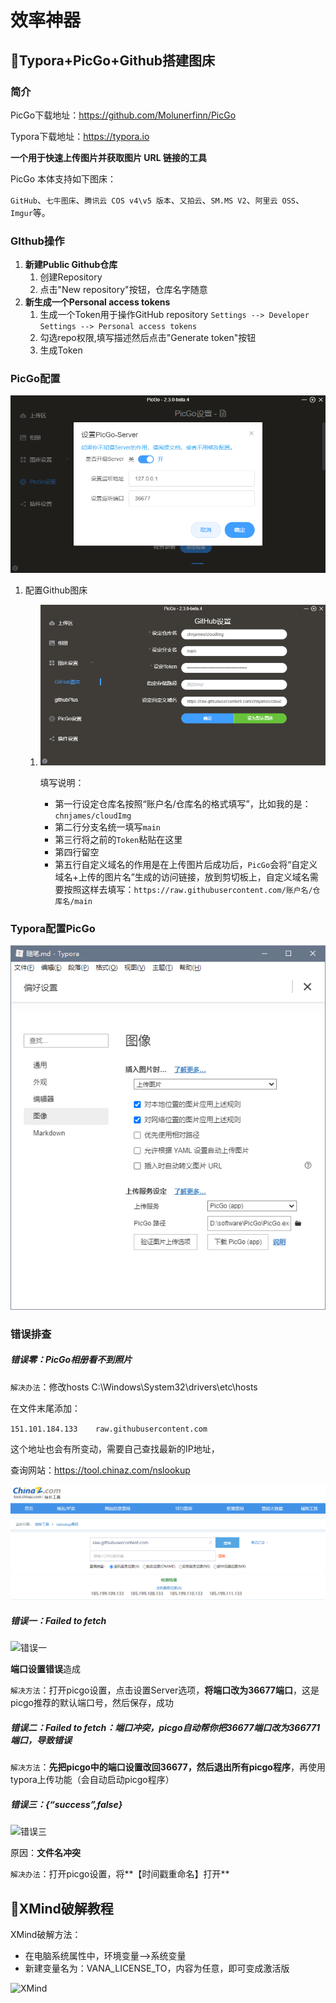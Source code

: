 # 效率神器

## :rocket:Typora+PicGo+Github搭建图床

### 简介

PicGo下载地址：https://github.com/Molunerfinn/PicGo

Typora下载地址：https://typora.io

**一个用于快速上传图片并获取图片 URL 链接的工具**

PicGo 本体支持如下图床：

`GitHub`、`七牛图床`、`腾讯云 COS v4\v5 版本`、`又拍云`、`SM.MS V2`、`阿里云 OSS`、`Imgur`等。

### GIthub操作

1. **新建Public Github仓库**
   1. 创建Repository
   2. 点击"New repository"按钮，仓库名字随意
2. **新生成一个Personal access tokens**
   1. 生成一个Token用于操作GitHub repository
      `Settings --> Developer Settings --> Personal access tokens`
   2. 勾选repo权限,填写描述然后点击"Generate token"按钮
   3. 生成Token

### PicGo配置

![PicGo-Server配置](https://raw.githubusercontent.com/chnjames/cloudImg/main/image-20210224104844303.png)

1. 配置Github图床

   1. ![PicGo配置](https://raw.githubusercontent.com/chnjames/cloudImg/main/20210224103532.png)

      填写说明：

      - 第一行设定仓库名按照“账户名/仓库名的格式填写”，比如我的是：`chnjames/cloudImg`
      - 第二行分支名统一填写`main`
      - 第三行将之前的`Token`粘贴在这里
      - 第四行留空
      - 第五行自定义域名的作用是在上传图片后成功后，`PicGo`会将“自定义域名+上传的图片名”生成的访问链接，放到剪切板上，自定义域名需要按照这样去填写：`https://raw.githubusercontent.com/账户名/仓库名/main`

### Typora配置PicGo

![Typora配置](https://raw.githubusercontent.com/chnjames/cloudImg/main/image-20210224105132603.png)

### 错误排查
##### 错误零：PicGo相册看不到照片

`解决办法`：修改hosts     C:\Windows\System32\drivers\etc\hosts

在文件末尾添加：

`151.101.184.133    raw.githubusercontent.com`

这个地址也会有所变动，需要自己查找最新的IP地址，

查询网站：https://tool.chinaz.com/nslookup

![站长工具](https://raw.githubusercontent.com/chnjames/cloudImg/main/20210224111200.png)

##### 错误一：Failed to fetch

![错误一](https://imgconvert.csdnimg.cn/aHR0cHM6Ly9naXRlZS5jb20vbGVvbkc3L2Jsb2dJbWFnZS9yYXcvbWFzdGVyL2ltZy8yMDIwMDMxODE0NDc0NC5wbmc?x-oss-process=image/format,png)

**端口设置错误**造成

`解决方法`：打开picgo设置，点击设置Server选项，**将端口改为36677端口**，这是picgo推荐的默认端口号，然后保存，成功

##### 错误二：Failed to fetch：端口冲突，**picgo自动帮你把36677端口改为366771端口**，导致错误

`解决方法`：**先把picgo中的端口设置改回36677，然后退出所有picgo程序**，再使用typora上传功能（会自动启动picgo程序）

##### 错误三：{“success”,false}

![错误三](https://imgconvert.csdnimg.cn/aHR0cHM6Ly9naXRlZS5jb20vbGVvbkc3L2Jsb2dJbWFnZS9yYXcvbWFzdGVyL2ltZy8yMDIwMDMxODE0MjYyMy5wbmc?x-oss-process=image/format,png)

原因：**文件名冲突**

`解决办法`：打开picgo设置，将**【时间戳重命名】打开**



## :rocket:XMind破解教程

XMind破解方法：

- 在电脑系统属性中，环境变量-->系统变量
- 新建变量名为：VANA_LICENSE_TO，内容为任意，即可变成激活版

![XMind](https://user-images.githubusercontent.com/44110547/134835262-f256e19c-1334-412e-8236-e31bb3a68b89.png)


